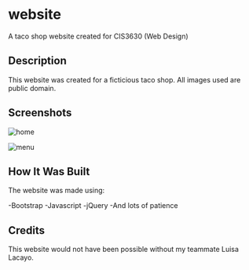 # website
A taco shop website created for CIS3630 (Web Design)
## Description 
This website was created for a ficticious taco shop. All images used are public domain. 
## Screenshots 
![home](https://user-images.githubusercontent.com/53231599/61753936-313c5480-ad7f-11e9-9a6d-38f85a66bc31.PNG)

![menu](https://user-images.githubusercontent.com/53231599/61753952-43b68e00-ad7f-11e9-9a1d-8e894c37926c.PNG)
## How It Was Built
The website was made using:

-Bootstrap
-Javascript
-jQuery
-And lots of patience 

## Credits
This website would not have been possible without my teammate Luisa Lacayo.
